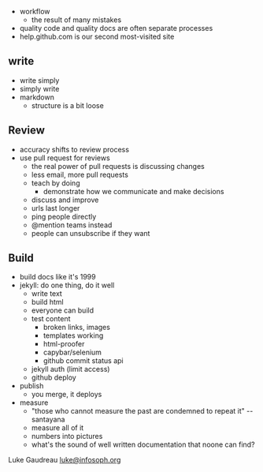 - workflow
    - the result of many mistakes
- quality code and quality docs are often separate processes
- help.github.com is our second most-visited site

write
-----

- write simply 
- simply write 
- markdown
    - structure is a bit loose

Review
------

- accuracy shifts to review process
- use pull request for reviews
    - the real power of pull requests is discussing changes
    - less email, more pull requests
    - teach by doing
        - demonstrate how we communicate and make decisions
    - discuss and improve
    - urls last longer
    - ping people directly
    - @mention teams instead
    - people can unsubscribe if they want

Build
-----

- build docs like it's 1999
- jekyll: do one thing, do it well 
    - write text
    - build html
    - everyone can build
    - test content
        - broken links, images
        - templates working
        - html-proofer
        - capybar/selenium
        - github commit status api
    - jekyll auth (limit access)
    - github deploy
- publish
    - you merge, it deploys
- measure
    - "those who cannot measure the past are condemned to repeat it" -- santayana
    - measure all of it 
    - numbers into pictures
    - what's the sound of well written documentation that noone can find?

Luke Gaudreau <luke@infosoph.org>
      

